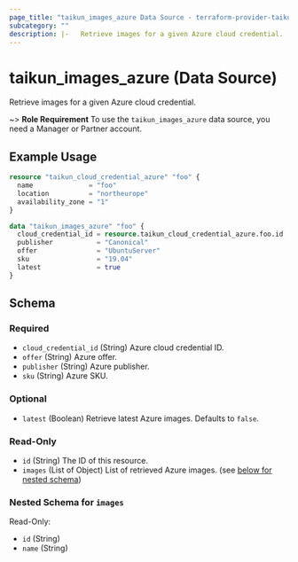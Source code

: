 ```yaml
---
page_title: "taikun_images_azure Data Source - terraform-provider-taikun"
subcategory: ""
description: |-   Retrieve images for a given Azure cloud credential.
---
```


# taikun_images_azure (Data Source)

Retrieve images for a given Azure cloud credential.

~> **Role Requirement** To use the `taikun_images_azure` data source, you need a Manager or Partner account.

## Example Usage

```terraform
resource "taikun_cloud_credential_azure" "foo" {
  name              = "foo"
  location          = "northeurope"
  availability_zone = "1"
}

data "taikun_images_azure" "foo" {
  cloud_credential_id = resource.taikun_cloud_credential_azure.foo.id
  publisher           = "Canonical"
  offer               = "UbuntuServer"
  sku                 = "19.04"
  latest              = true
}
```

<!-- schema generated by tfplugindocs -->
## Schema

### Required

- `cloud_credential_id` (String) Azure cloud credential ID.
- `offer` (String) Azure offer.
- `publisher` (String) Azure publisher.
- `sku` (String) Azure SKU.

### Optional

- `latest` (Boolean) Retrieve latest Azure images. Defaults to `false`.

### Read-Only

- `id` (String) The ID of this resource.
- `images` (List of Object) List of retrieved Azure images. (see [below for nested schema](#nestedatt--images))

<a id="nestedatt--images"></a>
### Nested Schema for `images`

Read-Only:

- `id` (String)
- `name` (String)


